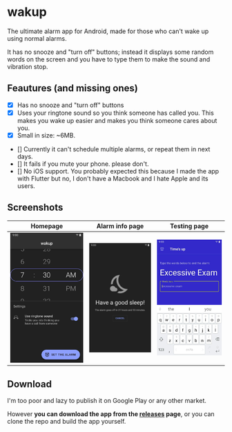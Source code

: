 # wakup
The ultimate alarm app for Android, made for those who can't wake up using normal alarms.

It has no snooze and "turn off" buttons; instead it displays some random words on the screen and you have to type them to make the sound and vibration stop.

## Feautures (and missing ones)
- [x] Has no snooze and "turn off" buttons
- [x] Uses your ringtone sound so you think someone has called you. This makes you wake up easier and makes you think someone cares about you.
- [x] Small in size: ~6MB.
- [] Currently it can't schedule multiple alarms, or repeat them in next days.
- [] It fails if you mute your phone. please don't.
- [] No iOS support. You probably expected this because I made the app with Flutter but no, I don't have a Macbook and I hate Apple and its users.

## Screenshots
| Homepage | Alarm info page |Testing page |
|--|--|--|
| ![the homepage](screenshots/homepage.jpg) | ![alarm info page](screenshots/have-a-good-sleep.jpg) | ![testing page](screenshots/random-words.jpg) |

## Download
I'm too poor and lazy to publish it on Google Play or any other market.

However __you can download the app from the [releases](/releases) page__, or you can clone the repo and build the app yourself.
